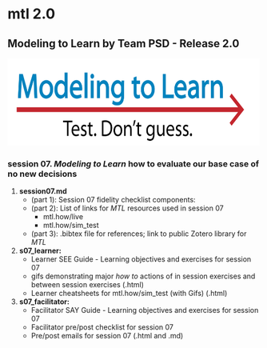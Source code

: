 # mtl 2.0

## Modeling to Learn by Team PSD - Release 2.0

<img src = "https://github.com/lzim/teampsd/blob/master/resources/logos/mtl_testdontguess_sm.png"
     height = "175" width = "650">

### session 07. *Modeling to Learn* how to evaluate our **base case** of no new decisions

1. **session07.md**
    - (part 1): Session 07 fidelity checklist components:
    - (part 2): List of links for *MTL* resources used in session 07
      - mtl.how/live
      - mtl.how/sim_test
    - (part 3): .bibtex file for references; link to public Zotero library for *MTL*
2. **s07_learner:**
    - Learner SEE Guide - Learning objectives and exercises for session 07
    - gifs demonstrating major *how to* actions of in session exercises and between session exercises (.html)
    - Learner cheatsheets for mtl.how/sim_test (with Gifs) (.html)
3. **s07_facilitator:**
    - Facilitator SAY Guide - Learning objectives and exercises for session 07
    - Facilitator pre/post checklist for session 07
    - Pre/post emails for session 07 (.html and .md)
